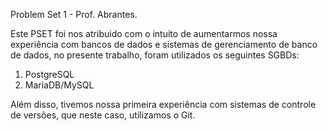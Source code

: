 Problem Set 1 - Prof. Abrantes.

Este PSET foi nos atribuido com o intuito de aumentarmos nossa experiência com bancos de dados e sistemas de gerenciamento de banco de dados, no presente trabalho, foram utilizados os seguintes SGBDs:

1. PostgreSQL
2. MariaDB/MySQL

Além disso, tivemos nossa primeira experiência com sistemas de controle de versões, que neste caso, utilizamos o Git.

